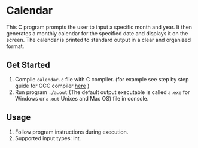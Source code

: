 # Calendar

This C program prompts the user to input a specific month and year. It then generates a monthly calendar for the specified date and displays it on the screen. The calendar is printed to standard output in a clear and organized format.

## Get Started

1. Compile `calendar.c` file with C compiler. (for example see step by step guide for GCC compiler [here](https://www3.ntu.edu.sg/home/ehchua/programming/cpp/gcc_make.html) )
2. Run program `./a.out` (The default output executable is called `a.exe` for Windows or `a.out` Unixes and Mac OS) file in console.

## Usage

1. Follow program instructions during execution.
2. Supported input types: int.
